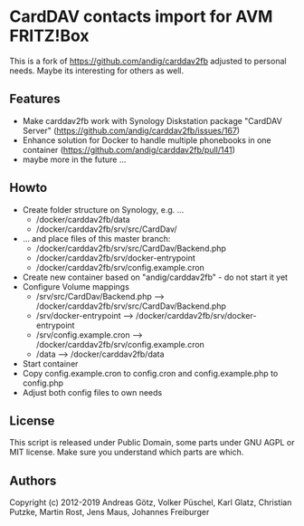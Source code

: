 # CardDAV contacts import for AVM FRITZ!Box
This is a fork of https://github.com/andig/carddav2fb adjusted to personal needs. Maybe its interesting for others as well.

## Features
- Make carddav2fb work with Synology Diskstation package "CardDAV Server" (https://github.com/andig/carddav2fb/issues/167)
- Enhance solution for Docker to handle multiple phonebooks in one container (https://github.com/andig/carddav2fb/pull/141)
- maybe more in the future ...

## Howto
- Create folder structure on Synology, e.g. ...
  - /docker/carddav2fb/data
  - /docker/carddav2fb/srv/src/CardDav/
- ... and place files of this master branch:
  - /docker/carddav2fb/srv/src/CardDav/Backend.php
  - /docker/carddav2fb/srv/docker-entrypoint
  - /docker/carddav2fb/srv/config.example.cron
- Create new container based on "andig/carddav2fb" - do not start it yet
- Configure Volume mappings
  - /srv/src/CardDav/Backend.php --> /docker/carddav2fb/srv/src/CardDav/Backend.php
  - /srv/docker-entrypoint --> /docker/carddav2fb/srv/docker-entrypoint
  - /srv/config.example.cron --> /docker/carddav2fb/srv/config.example.cron
  - /data --> /docker/carddav2fb/data
- Start container
- Copy config.example.cron to config.cron and config.example.php to config.php
- Adjust both config files to own needs


## License
This script is released under Public Domain, some parts under GNU AGPL or MIT license. Make sure you understand which parts are which.

## Authors
Copyright (c) 2012-2019 Andreas Götz, Volker Püschel, Karl Glatz, Christian Putzke, Martin Rost, Jens Maus, Johannes Freiburger
